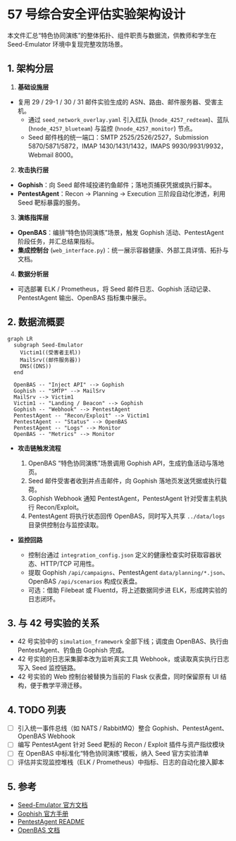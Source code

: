 # 57 号综合安全评估实验架构设计

本文件汇总“特色协同演练”的整体拓扑、组件职责与数据流，供教师和学生在 Seed-Emulator 环境中复现完整攻防场景。

## 1. 架构分层

1. **基础设施层**
  - 复用 29 / 29-1 / 30 / 31 邮件实验生成的 ASN、路由、邮件服务器、受害主机。
    - 通过 `seed_network_overlay.yaml` 引入红队 (`hnode_4257_redteam`)、蓝队 (`hnode_4257_blueteam`) 与监控 (`hnode_4257_monitor`) 节点。
    - Seed 邮件栈的统一端口：SMTP 2525/2526/2527，Submission 5870/5871/5872，IMAP 1430/1431/1432，IMAPS 9930/9931/9932，Webmail 8000。

2. **攻击执行层**
  - **Gophish**：向 Seed 邮件域投递钓鱼邮件；落地页捕获凭据或执行脚本。
  - **PentestAgent**：Recon → Planning → Execution 三阶段自动化渗透，利用 Seed 靶标暴露的服务。

3. **演练指挥层**
  - **OpenBAS**：编排“特色协同演练”场景，触发 Gophish 活动、PentestAgent 阶段任务，并汇总结果指标。
  - **集成控制台** (`web_interface.py`)：统一展示容器健康、外部工具详情、拓扑与文档。

4. **数据分析层**
  - 可选部署 ELK / Prometheus，将 Seed 邮件日志、Gophish 活动记录、PentestAgent 输出、OpenBAS 指标集中展示。

## 2. 数据流概要

```mermaid
graph LR
  subgraph Seed-Emulator
    Victim1((受害者主机))
    MailSrv((邮件服务器))
    DNS((DNS))
  end

  OpenBAS -- "Inject API" --> Gophish
  Gophish -- "SMTP" --> MailSrv
  MailSrv --> Victim1
  Victim1 -- "Landing / Beacon" --> Gophish
  Gophish -- "Webhook" --> PentestAgent
  PentestAgent -- "Recon/Exploit" --> Victim1
  PentestAgent -- "Status" --> OpenBAS
  PentestAgent -- "Logs" --> Monitor
  OpenBAS -- "Metrics" --> Monitor
```

- **攻击链触发流程**
  1. OpenBAS “特色协同演练”场景调用 Gophish API，生成钓鱼活动与落地页。
  2. Seed 邮件受害者收到并点击邮件，向 Gophish 落地页发送凭据或执行载荷。
  3. Gophish Webhook 通知 PentestAgent，PentestAgent 针对受害主机执行 Recon/Exploit。
  4. PentestAgent 将执行状态回传 OpenBAS，同时写入共享 `../data/logs` 目录供控制台与监控读取。

- **监控回路**
  - 控制台通过 `integration_config.json` 定义的健康检查实时获取容器状态、HTTP/TCP 可用性。
  - 提取 Gophish `/api/campaigns`、PentestAgent `data/planning/*.json`、OpenBAS `/api/scenarios` 构成仪表盘。
  - 可选：借助 Filebeat 或 Fluentd，将上述数据同步进 ELK，形成跨实验的日志闭环。

## 3. 与 42 号实验的关系

- 42 号实验中的 `simulation_framework` 全部下线；调度由 OpenBAS、执行由 PentestAgent、钓鱼由 Gophish 完成。
- 42 号实验的日志采集脚本改为监听真实工具 Webhook，或读取真实执行日志写入 Seed 监控链路。
- 42 号实验的 Web 控制台被替换为当前的 Flask 仪表盘，同时保留原有 UI 结构，便于教学平滑迁移。

## 4. TODO 列表

- [ ] 引入统一事件总线（如 NATS / RabbitMQ）整合 Gophish、PentestAgent、OpenBAS Webhook
- [ ] 编写 PentestAgent 针对 Seed 靶标的 Recon / Exploit 插件与资产指纹模块
- [ ] 在 OpenBAS 中标准化“特色协同演练”模板，纳入 Seed 官方实验清单
- [ ] 评估并实现监控堆栈（ELK / Prometheus）中指标、日志的自动化接入脚本

## 5. 参考

- [Seed-Emulator 官方文档](https://seedsecuritylabs.org/)
- [Gophish 官方手册](http://getgophish.com/documentation)
- [PentestAgent README](https://github.com/nbshenxm/pentest-agent)
- [OpenBAS 文档](https://docs.openbas.io/)
